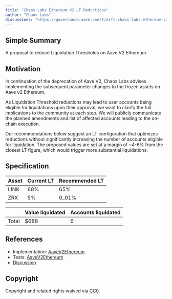 ```yaml
---
title: "Chaos Labs Ethereum V2 LT Reductions"
author: "Chaos Labs"
discussions: "https://governance.aave.com/t/arfc-chaos-labs-ethereum-v2-lt-reductions-05-06-2024/17598"
---
```


## Simple Summary

A proposal to reduce Liquidation Thresholds on Aave V2 Ethereum.

## Motivation

In continuation of the deprecation of Aave V2, Chaos Labs advises implementing the subsequent parameter changes to the frozen assets on Aave v2 Ethereum.

As Liquidation Threshold reductions may lead to user accounts being eligible for liquidations upon their approval, we want to clarify the full implications to the community at each step. We will publicly communicate the planned amendments and list of affected accounts leading to the on-chain execution.

Our recommendations below suggest an LT configuration that optimizes reductions without significantly increasing the number of accounts eligible for liquidation. The proposed values are set at a margin of ~4-6% from the closest LT figure, which would trigger more substantial liquidations.

## Specification

| Asset | Current LT | Recommended LT |
| ----- | ---------- | -------------- |
| LINK  | 68%        | 65%            |
| ZRX   | 5%         | 0_01%          |

|       | Value liquidated | Accounts liquidated |
| ----- | ---------------- | ------------------- |
| Total | $688             | 6                   |

## References

- Implementation: [AaveV2Ethereum](https://github.com/bgd-labs/aave-proposals-v3/blob/1fc20756f3dc38186c107838f4928786d231672f/src/20240509_AaveV2Ethereum_ChaosLabsEthereumV2LTReductions/AaveV2Ethereum_ChaosLabsEthereumV2LTReductions_20240509.sol)
- Tests: [AaveV2Ethereum](https://github.com/bgd-labs/aave-proposals-v3/blob/1fc20756f3dc38186c107838f4928786d231672f/src/20240509_AaveV2Ethereum_ChaosLabsEthereumV2LTReductions/AaveV2Ethereum_ChaosLabsEthereumV2LTReductions_20240509.t.sol)
- [Discussion](https://governance.aave.com/t/arfc-chaos-labs-ethereum-v2-lt-reductions-05-06-2024/17598)

## Copyright

Copyright and related rights waived via [CC0](https://creativecommons.org/publicdomain/zero/1.0/).
